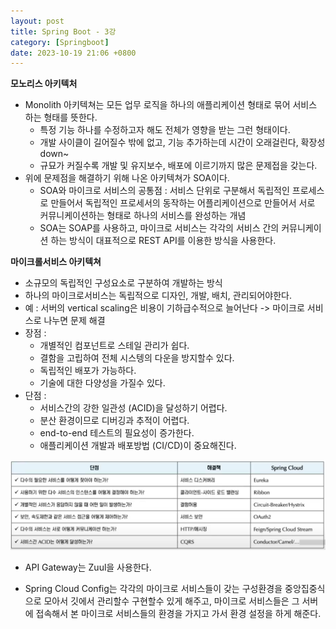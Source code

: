 ```yaml
---
layout: post
title: Spring Boot - 3강
category: [Springboot]
date: 2023-10-19 21:06 +0800
---
```


**모노리스 아키텍처**
- Monolith 아키텍쳐는 모든 업무 로직을 하나의 애플리케이션 형태로 묶어 서비스 하는 형태를 뜻한다. 
    - 특정 기능 하나를 수정하고자 해도 전체가 영향을 받는 그런 형태이다. 
    - 개발 사이클이 길어질수 밖에 없고, 기능 추가하는데 시간이 오래걸린다, 확장성 down~
    - 규묘가 커질수록 개발 및 유지보수, 배포에 이르기까지 많은 문제접을 갖는다. 
- 위에 문제점을 해결하기 위해 나온 아키텍쳐가 SOA이다. 
    - SOA와 마이크로 서비스의 공통점 : 서비스 단위로 구분해서 독립적인 프로세스로 만들어서 독립적인 프로세서의 동작하는 어플리케이션으로 만들어서 서로 커뮤니케이션하는 형태로 하나의 서비스를 완성하는 개념
    - SOA는 SOAP를 사용하고, 마이크로 서비스는 각각의 서비스 간의 커뮤니케이션 하는 방식이 대표적으로 REST API를 이용한 방식을 사용한다.  

**마이크롤서비스 아키텍쳐**
- 소규모의 독립적인 구성요소로 구분하여 개발하는 방식 
- 하나의 마이크로서비스는 독립적으로 디자인, 개발, 배치, 관리되어야한다. 
- 예 : 서버의 vertical scaling은 비용이 기하급수적으로 늘어난다 -> 마이크로 서비스로 나누면 문제 해결
- 장점 : 
    - 개별적인 컴포넌트로 스테일 관리가 쉽다. 
    - 결함을 고립하여 전체 시스텡의 다운을 방지할수 있다.
    - 독립적인 배포가 가능하다. 
    - 기술에 대한 다양성을 가질수 있다. 
- 단점 : 
    - 서비스간의 강한 일관성 (ACID)을 달성하기 어렵다. 
    - 분산 환경이므로 디버깅과 추적이 어렵다. 
    - end-to-end 테스트의 필요성이 증가한다. 
    - 애플리케이션 개발과 배포방법 (CI/CD)이 중요해진다. 

![diagram](/assets/img/micro_table.png)
- API Gateway는 Zuul을 사용한다. 

- Spring Cloud Config는 각각의 마이크로 서비스들이 갖는 구성환경을 중앙집중식으로 모아서 깃에서 관리할수 구현할수 있게 해주고, 마이크로 서비스들은 그 서버에 접속해서 본 마이크로 서비스들의 환경을 가지고 가서 환경 설정을 하게 해준다. 